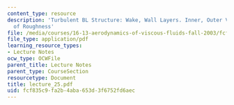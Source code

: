 ```yaml
---
content_type: resource
description: 'Turbulent BL Structure: Wake, Wall Layers. Inner, Outer Variables. Effects
  of Roughness'
file: /media/courses/16-13-aerodynamics-of-viscous-fluids-fall-2003/fcf835c9fa2b4aba653d3f6752fd6aec_lecture_25.pdf
file_type: application/pdf
learning_resource_types:
- Lecture Notes
ocw_type: OCWFile
parent_title: Lecture Notes
parent_type: CourseSection
resourcetype: Document
title: lecture_25.pdf
uid: fcf835c9-fa2b-4aba-653d-3f6752fd6aec
---
```


